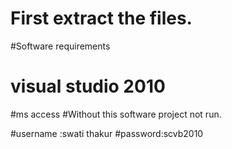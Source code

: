 # First extract the files.
#Software requirements
# visual studio 2010
#ms access
#Without this software project not run.


#username :swati thakur
#password:scvb2010
